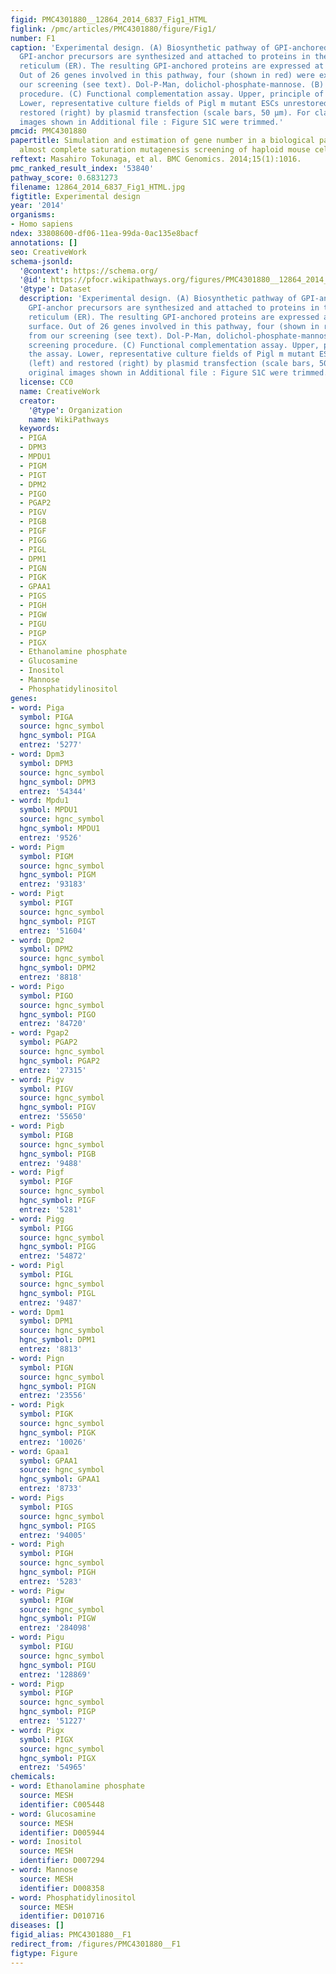 ```yaml
---
figid: PMC4301880__12864_2014_6837_Fig1_HTML
figlink: /pmc/articles/PMC4301880/figure/Fig1/
number: F1
caption: 'Experimental design. (A) Biosynthetic pathway of GPI-anchored proteins.
  GPI-anchor precursors are synthesized and attached to proteins in the endoplasmic
  reticulum (ER). The resulting GPI-anchored proteins are expressed at the cell surface.
  Out of 26 genes involved in this pathway, four (shown in red) were excluded from
  our screening (see text). Dol-P-Man, dolichol-phosphate-mannose. (B) Schematic screening
  procedure. (C) Functional complementation assay. Upper, principle of the assay.
  Lower, representative culture fields of Pigl m mutant ESCs unrestored (left) and
  restored (right) by plasmid transfection (scale bars, 50 μm). For clarity, original
  images shown in Additional file : Figure S1C were trimmed.'
pmcid: PMC4301880
papertitle: Simulation and estimation of gene number in a biological pathway using
  almost complete saturation mutagenesis screening of haploid mouse cells.
reftext: Masahiro Tokunaga, et al. BMC Genomics. 2014;15(1):1016.
pmc_ranked_result_index: '53840'
pathway_score: 0.6831273
filename: 12864_2014_6837_Fig1_HTML.jpg
figtitle: Experimental design
year: '2014'
organisms:
- Homo sapiens
ndex: 33808600-df06-11ea-99da-0ac135e8bacf
annotations: []
seo: CreativeWork
schema-jsonld:
  '@context': https://schema.org/
  '@id': https://pfocr.wikipathways.org/figures/PMC4301880__12864_2014_6837_Fig1_HTML.html
  '@type': Dataset
  description: 'Experimental design. (A) Biosynthetic pathway of GPI-anchored proteins.
    GPI-anchor precursors are synthesized and attached to proteins in the endoplasmic
    reticulum (ER). The resulting GPI-anchored proteins are expressed at the cell
    surface. Out of 26 genes involved in this pathway, four (shown in red) were excluded
    from our screening (see text). Dol-P-Man, dolichol-phosphate-mannose. (B) Schematic
    screening procedure. (C) Functional complementation assay. Upper, principle of
    the assay. Lower, representative culture fields of Pigl m mutant ESCs unrestored
    (left) and restored (right) by plasmid transfection (scale bars, 50 μm). For clarity,
    original images shown in Additional file : Figure S1C were trimmed.'
  license: CC0
  name: CreativeWork
  creator:
    '@type': Organization
    name: WikiPathways
  keywords:
  - PIGA
  - DPM3
  - MPDU1
  - PIGM
  - PIGT
  - DPM2
  - PIGO
  - PGAP2
  - PIGV
  - PIGB
  - PIGF
  - PIGG
  - PIGL
  - DPM1
  - PIGN
  - PIGK
  - GPAA1
  - PIGS
  - PIGH
  - PIGW
  - PIGU
  - PIGP
  - PIGX
  - Ethanolamine phosphate
  - Glucosamine
  - Inositol
  - Mannose
  - Phosphatidylinositol
genes:
- word: Piga
  symbol: PIGA
  source: hgnc_symbol
  hgnc_symbol: PIGA
  entrez: '5277'
- word: Dpm3
  symbol: DPM3
  source: hgnc_symbol
  hgnc_symbol: DPM3
  entrez: '54344'
- word: Mpdu1
  symbol: MPDU1
  source: hgnc_symbol
  hgnc_symbol: MPDU1
  entrez: '9526'
- word: Pigm
  symbol: PIGM
  source: hgnc_symbol
  hgnc_symbol: PIGM
  entrez: '93183'
- word: Pigt
  symbol: PIGT
  source: hgnc_symbol
  hgnc_symbol: PIGT
  entrez: '51604'
- word: Dpm2
  symbol: DPM2
  source: hgnc_symbol
  hgnc_symbol: DPM2
  entrez: '8818'
- word: Pigo
  symbol: PIGO
  source: hgnc_symbol
  hgnc_symbol: PIGO
  entrez: '84720'
- word: Pgap2
  symbol: PGAP2
  source: hgnc_symbol
  hgnc_symbol: PGAP2
  entrez: '27315'
- word: Pigv
  symbol: PIGV
  source: hgnc_symbol
  hgnc_symbol: PIGV
  entrez: '55650'
- word: Pigb
  symbol: PIGB
  source: hgnc_symbol
  hgnc_symbol: PIGB
  entrez: '9488'
- word: Pigf
  symbol: PIGF
  source: hgnc_symbol
  hgnc_symbol: PIGF
  entrez: '5281'
- word: Pigg
  symbol: PIGG
  source: hgnc_symbol
  hgnc_symbol: PIGG
  entrez: '54872'
- word: Pigl
  symbol: PIGL
  source: hgnc_symbol
  hgnc_symbol: PIGL
  entrez: '9487'
- word: Dpm1
  symbol: DPM1
  source: hgnc_symbol
  hgnc_symbol: DPM1
  entrez: '8813'
- word: Pign
  symbol: PIGN
  source: hgnc_symbol
  hgnc_symbol: PIGN
  entrez: '23556'
- word: Pigk
  symbol: PIGK
  source: hgnc_symbol
  hgnc_symbol: PIGK
  entrez: '10026'
- word: Gpaa1
  symbol: GPAA1
  source: hgnc_symbol
  hgnc_symbol: GPAA1
  entrez: '8733'
- word: Pigs
  symbol: PIGS
  source: hgnc_symbol
  hgnc_symbol: PIGS
  entrez: '94005'
- word: Pigh
  symbol: PIGH
  source: hgnc_symbol
  hgnc_symbol: PIGH
  entrez: '5283'
- word: Pigw
  symbol: PIGW
  source: hgnc_symbol
  hgnc_symbol: PIGW
  entrez: '284098'
- word: Pigu
  symbol: PIGU
  source: hgnc_symbol
  hgnc_symbol: PIGU
  entrez: '128869'
- word: Pigp
  symbol: PIGP
  source: hgnc_symbol
  hgnc_symbol: PIGP
  entrez: '51227'
- word: Pigx
  symbol: PIGX
  source: hgnc_symbol
  hgnc_symbol: PIGX
  entrez: '54965'
chemicals:
- word: Ethanolamine phosphate
  source: MESH
  identifier: C005448
- word: Glucosamine
  source: MESH
  identifier: D005944
- word: Inositol
  source: MESH
  identifier: D007294
- word: Mannose
  source: MESH
  identifier: D008358
- word: Phosphatidylinositol
  source: MESH
  identifier: D010716
diseases: []
figid_alias: PMC4301880__F1
redirect_from: /figures/PMC4301880__F1
figtype: Figure
---
```

